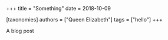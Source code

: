 +++
title = "Something"
date = 2018-10-09

[taxonomies]
authors = ["Queen Elizabeth"]
tags = ["hello"]
+++

A blog post
